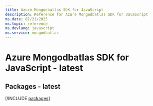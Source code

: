 ```yaml
---
title: Azure Mongodbatlas SDK for JavaScript
description: Reference for Azure Mongodbatlas SDK for JavaScript
ms.date: 07/21/2025
ms.topic: reference
ms.devlang: javascript
ms.service: mongodbatlas
---
```

# Azure Mongodbatlas SDK for JavaScript - latest
## Packages - latest
[!INCLUDE [packages](mongodbatlas-index.md)]